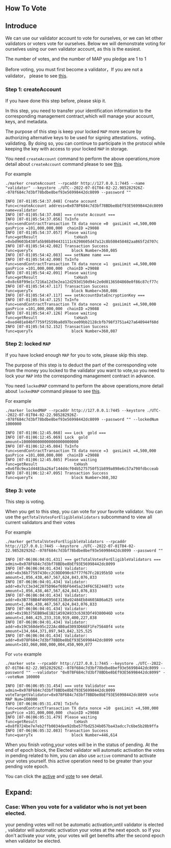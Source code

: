 ## How To Vote

## Introduce

We can use our validator account to vote for ourselves, or we can let other validators or voters vote for ourselves.
Below we will demonstrate voting for ourselves using our own validator account, as this is the easiest.

The number of votes, and the number of MAP you pledge are 1 to 1

Before voting, you must first become a validator，If you are not a validator， please to see [this](/run/HowToBecomeANewValidator.md).

### Step 1: createAccount

If you have done this step before, please skip it.

In this step, you need to transfer your identification information to the corresponding management contract,which will manage your account, keys, and metadata.

The purpose of this step is keep your locked `MAP` more secure by authorizing alternative keys to be used for signing attestations、voting、validating. By doing so, you can continue to participate in the protocol while keeping the key with access to your locked `MAP` in storage.

You need `createAccount` command to perform the above operations,more detail about `createAccount` command please to see [this](/develop/map-relay-chain/marker/AboutCommon.md#createAccount).

For example
```shell
./marker createAccount --rpcaddr http://127.0.0.1:7445 --name "validator" --keystore ./UTC--2022-07-01T04-02-22.985282926Z--078f684c7d3bf78bdbe8bef93e56998442dc8099 --password ""

INFO [07-01|05:54:37.048] Create account                           func=createAccount address=0x078F684c7d3bf78BDbe8bEf93E56998442dc8099 name=validator
INFO [07-01|05:54:37.048] === create Account ===
INFO [07-01|05:54:37.056] TxInfo                                   func=sendContractTransaction TX data nonce =0  gasLimit =4,500,000  gasPrice =101,000,000,000  chainID =29088
INFO [07-01|05:54:37.057] Please waiting                           func=getResult                txHash =0xbd9603b438fa5b98b894431111c6298605d47a12c8b508458482aa865f2d707c
INFO [07-01|05:54:42.082] Transaction Success                      func=queryTx                 block Number=360,085
INFO [07-01|05:54:42.083] === setName name ===
INFO [07-01|05:54:42.090] TxInfo                                   func=sendContractTransaction TX data nonce =1  gasLimit =4,500,000  gasPrice =101,000,000,000  chainID =29088
INFO [07-01|05:54:42.091] Please waiting                           func=getResult                txHash =0x8c68f99e1c7216a12d3e2ea12d293d150d94c2e0d0136504860e0f86c87cf77c
INFO [07-01|05:54:47.117] Transaction Success                      func=queryTx                 block Number=360,086
INFO [07-01|05:54:47.117] === setAccountDataEncryptionKey ===
INFO [07-01|05:54:47.125] TxInfo                                   func=sendContractTransaction TX data nonce =2  gasLimit =4,500,000  gasPrice =101,000,000,000  chainID =29088
INFO [07-01|05:54:47.126] Please waiting                           func=getResult                txHash =0xed401e84bf7759f2559ba8d97bcee09bb2128cbfb798f3751a427a640944f60d
INFO [07-01|05:54:52.152] Transaction Success                      func=queryTx                 block Number=360,087
```

### Step 2: locked `MAP`

If you have locked enough `MAP` for you to vote, please skip this step.

The purpose of this step is to deduct the part of the corresponding vote from the money you locked to the validator you want to vote,so you need to lock your `MAP` into the corresponding management contract in advance.

You need `lockedMAP` command to perform the above operations,more detail about `lockedMAP` command please to see [this](/develop/map-relay-chain/marker/AboutCommon.md#lockedMAP).

For example
```shell
./marker lockedMAP --rpcaddr http://127.0.0.1:7445 --keystore ./UTC--2022-07-01T04-02-22.985282926Z--078f684c7d3bf78bdbe8bef93e56998442dc8099 --password "" --lockedNum 1000000

INFO [07-01|06:12:45.068] === Lock  gold ===
INFO [07-01|06:12:45.069] Lock  gold                               amount=1000000000000000000000000
INFO [07-01|06:12:45.084] TxInfo                                   func=sendContractTransaction TX data nonce =3  gasLimit =4,500,000  gasPrice =101,000,000,000  chainID =29088
INFO [07-01|06:12:45.085] Please waiting                           func=getResult                txHash =0x6f8c9ea1d4481ba26af144d4cf04b5275750f51b899a898e6c57a798fdbcceab
INFO [07-01|06:12:47.095] Transaction Success                      func=queryTx                 block Number=360,302
```

### Step 3: vote

This step is voting.

When you get to this step, you can vote for your favorite validator. You can use the `getTotalVotesForEligibleValidators` subcommand to view all current validators and their votes

For example
```shell
./marker getTotalVotesForEligibleValidators --rpcaddr http://127.0.0.1:7445 --keystore ./UTC--2022-07-01T04-02-22.985282926Z--078f684c7d3bf78bdbe8bef93e56998442dc8099 --password ""

INFO [07-06|06:04:01.431] === getTotalVotesForEligibleValidators === admin=0x078F684c7d3bf78BDbe8bEf93E56998442dc8099
INFO [07-06|06:04:01.434] Validator:                               addr=0x36b77597430cc2C0DD090c67f77f67Fc28195b5D vote amount=1,056,438,467,567,624,843,076,833
INFO [07-06|06:04:01.434] Validator:                               addr=0x7cC3e34C2075D96ef69bF6445a234F6C5E244073 vote amount=1,056,438,467,567,624,843,076,833
INFO [07-06|06:04:01.434] Validator:                               addr=0x3B778BB4F460956E313Ba92484Eb84603A86a625 vote amount=1,046,438,467,567,624,843,076,833
INFO [07-06|06:04:01.434] Validator:                               addr=0x19b375EBB9eE1B21A592A933c6383Df49380046D vote amount=1,046,425,233,310,919,400,227,838
INFO [07-06|06:04:01.434] Validator:                               addr=0x19C560de95c222Ac4B0ad3093D66EF1Fe75640f4 vote amount=134,664,371,097,943,842,325,525
INFO [07-06|06:04:01.434] Validator:                               addr=0x078F684c7d3bf78BDbe8bEf93E56998442dc8099 vote amount=103,060,000,000,004,450,909,077
```

For `vote` example
```shell
./marker vote --rpcaddr http://127.0.0.1:7445 --keystore ./UTC--2022-07-01T04-02-22.985282926Z--078f684c7d3bf78bdbe8bef93e56998442dc8099 --password "" --validator "0x078F684c7d3bf78BDbe8bEf93E56998442dc8099" --voteNum 100000

INFO [07-06|06:05:31.454] === vote Validator ===                   admin=0x078F684c7d3bf78BDbe8bEf93E56998442dc8099 voteTargetValidator=0x078F684c7d3bf78BDbe8bEf93E56998442dc8099 vote MAP Num=100000
INFO [07-06|06:05:31.478] TxInfo                                   func=sendContractTransaction TX data nonce =10  gasLimit =4,500,000  gasPrice =101,000,000,000  chainID =29088
INFO [07-06|06:05:31.479] Please waiting                           func=getResult                txHash =0x8f8724be7e7eb2ffb0034dee92dbe57fbd2534b057ba43adcc7c6be5b20b9ffa
INFO [07-06|06:05:32.083] Transaction Success                      func=queryTx                 block Number=446,614
```

When you finish voting,your votes will be in the status of pending. At the end of epoch block, the Elected validator will automatic activation the votes in pending related to him, you can also use `active` command to activate your votes yourself. this active operation need to be greater than your pending vote epoch.

You can click the [active](./marker/AboutVote.md#activate) and [vote](/develop/map-relay-chain/marker/AboutVote.md#vote)  to see detail.

## Expand:

### Case: When you vote for a validator who is not yet been elected.

your pending votes will not be automatic activation,until validator is elected , validator will automatic activation your votes at the next epoch.
so If you don't activate your vote, your votes will get benefits after the second epoch when validator be elected.


